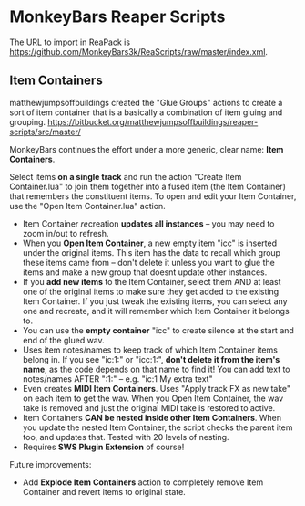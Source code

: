 # MonkeyBars Reaper Scripts

The URL to import in ReaPack is https://github.com/MonkeyBars3k/ReaScripts/raw/master/index.xml.


## Item Containers

matthewjumpsoffbuildings created the "Glue Groups" actions to create a sort of item container that is a basically a combination of item gluing and grouping. https://bitbucket.org/matthewjumpsoffbuildings/reaper-scripts/src/master/

MonkeyBars continues the effort under a more generic, clear name: **Item Containers**.

Select items **on a single track** and run the action "Create Item Container.lua" to join them together into a fused item (the Item Container) that remembers the constituent items. To open and edit your Item Container, use the "Open Item Container.lua" action.

- Item Container *re*creation **updates all instances** – you may need to zoom in/out to refresh.
- When you **Open Item Container**, a new empty item "icc" is inserted under the original items. This item has the data to recall which group these items came from – don't delete it unless you want to glue the items and make a new group that doesnt update other instances.
- If you **add new items** to the Item Container, select them AND at least one of the original items to make sure they get added to the existing Item Container. If you just tweak the existing items, you can select any one and recreate, and it will remember which Item Container it belongs to.
- You can use the **empty container** "icc" to create silence at the start and end of the glued wav.
- Uses item notes/names to keep track of which Item Container items belong in. If you see "ic:1:" or "icc:1:", **don't delete it from the item's name**, as the code depends on that name to find it! You can add text to notes/names AFTER ":1:" – e.g. "ic:1 My extra text"
- Even creates **MIDI Item Containers**. Uses "Apply track FX as new take" on each item to get the wav. When you Open Item Container, the wav take is removed and just the original MIDI take is restored to active.
- Item Containers **CAN be nested inside other Item Containers**. When you update the nested Item Container, the script checks the parent item too, and updates that. Tested with 20 levels of nesting.
- Requires **SWS Plugin Extension** of course!


Future improvements:
- Add **Explode Item Containers** action to completely remove Item Container and revert items to original state.
